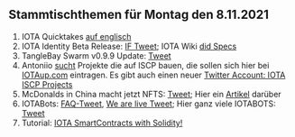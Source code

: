 ## Stammtischthemen für Montag den 8.11.2021

1. IOTA Quicktakes [auf englisch](https://www.youtube.com/watch?v=gLFr_Nnqsmc)
2. IOTA Identity Beta Release: [IF Tweet](https://twitter.com/iota/status/1455104846437179398?s=20); IOTA Wiki [did Specs](https://wiki.iota.org/identity.rs/specs/didcomm/overview)
3. TangleBay Swarm v0.9.9 Update: [Tweet](https://twitter.com/TANGLEBAY/status/1455301206117601283) 
4. Antoniio [sucht](https://twitter.com/antonionardella/status/1455455429748736004?t=IItvMcY1ig61IOw0rwLYGQ&s=19) Projekte die auf ISCP bauen, die sollen sich hier bei [IOTAup.com](https://iotaup.com/) eintragen. Es gibt auch einen neuer [Twitter Account: IOTA ISCP Projects](https://twitter.com/i/lists/1455449176205053954)
5. McDonalds in China macht jetzt NFTS: [Tweet](https://twitter.com/McDonalds/status/1455174998264586243?s=20); Hier ein [Artikel](https://www.coinpro.ch/krypto-news-mcdonalds-china-bringt-nfts-auf-den-markt/) darüber
6. IOTABots: [FAQ-Tweet](https://twitter.com/iotabots/status/1455369767724986373?s=20), [We are live Tweet](https://twitter.com/iotabots/status/1455610801021202438?s=20); Hier ganz viele IOTABOTS: [Tweet](https://twitter.com/Vrom14286662/status/1455626716953600002?s=20)
7. Tutorial:  [IOTA SmartContracts with Solidity!](https://www.twitch.tv/iotadev)

